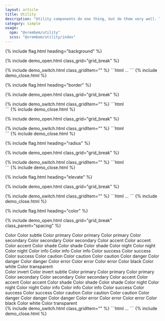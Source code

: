 ```yaml
---
layout: article
title: Utility
description: "Utility components do one thing, but do them very well. These are great for prototyping or applying one-off properties to existing components."
category: simple
usage:
  npm: "@vrembem/utility"
  scss: "@vrembem/utility/index"
---
```


{% include flag.html heading="background" %}

{% include demo_open.html class_grid="grid_break" %}
<div class="swatch-group">
  <div class="swatch-group">
    <div class="swatch background_primary_light"></div>
    <div class="swatch background_primary"></div>
    <div class="swatch background_primary_dark"></div>
  </div>
  <div class="swatch-group">
    <div class="swatch background_secondary_light"></div>
    <div class="swatch background_secondary"></div>
    <div class="swatch background_secondary_dark"></div>
  </div>
  <div class="swatch-group">
    <div class="swatch background_accent_light"></div>
    <div class="swatch background_accent"></div>
    <div class="swatch background_accent_dark"></div>
  </div>
  <div class="swatch-group">
    <div class="swatch background_shade_light"></div>
    <div class="swatch background_shade"></div>
    <div class="swatch background_shade_dark"></div>
  </div>
  <div class="swatch-group">
    <div class="swatch background_night_light"></div>
    <div class="swatch background_night"></div>
    <div class="swatch background_night_dark"></div>
  </div>
  <div class="swatch-group">
    <div class="swatch background_info_light"></div>
    <div class="swatch background_info"></div>
    <div class="swatch background_info_dark"></div>
  </div>
  <div class="swatch-group">
    <div class="swatch background_success_light"></div>
    <div class="swatch background_success"></div>
    <div class="swatch background_success_dark"></div>
  </div>
  <div class="swatch-group">
    <div class="swatch background_caution_light"></div>
    <div class="swatch background_caution"></div>
    <div class="swatch background_caution_dark"></div>
  </div>
  <div class="swatch-group">
    <div class="swatch background_danger_light"></div>
    <div class="swatch background_danger"></div>
    <div class="swatch background_danger_dark"></div>
  </div>
  <div class="swatch-group">
    <div class="swatch background_error_light"></div>
    <div class="swatch background_error"></div>
    <div class="swatch background_error_dark"></div>
  </div>
  <div class="swatch-group">
    <div class="swatch background_black"></div>
    <div class="swatch border border_left_0 background_white"></div>
    <div class="swatch border border_left_0 background_transparent"></div>
  </div>
</div>
{% include demo_switch.html class_gridItem="" %}
```html
...
```
{% include demo_close.html %}

{% include flag.html heading="border" %}

{% include demo_open.html class_grid="grid_break" %}
<div class="swatch-group">
  <div class="swatch background_shade_light border"></div>
  <div class="swatch background_shade_light border_top"></div>
  <div class="swatch background_shade_light border_right"></div>
  <div class="swatch background_shade_light border_bottom"></div>
  <div class="swatch background_shade_light border_left"></div>
</div>
{% include demo_switch.html class_gridItem="" %}
```html
<div class="border"></div>
<div class="border_top"></div>
<div class="border_right"></div>
<div class="border_bottom"></div>
<div class="border_left"></div>
```
{% include demo_close.html %}

{% include demo_open.html class_grid="grid_break" %}
<div class="swatch-group">
  <div class="swatch background_shade_light border border_0"></div>
  <div class="swatch background_shade_light border border_top_0"></div>
  <div class="swatch background_shade_light border border_right_0"></div>
  <div class="swatch background_shade_light border border_bottom_0"></div>
  <div class="swatch background_shade_light border border_left_0"></div>
</div>
{% include demo_switch.html class_gridItem="" %}
```html
<div class="border_0"></div>
<div class="border_top_0"></div>
<div class="border_right_0"></div>
<div class="border_bottom_0"></div>
<div class="border_left_0"></div>
```
{% include demo_close.html %}

{% include flag.html heading="radius" %}

{% include demo_open.html class_grid="grid_break" %}
<div class="swatch-group">
  <div class="swatch background_secondary radius"></div>
  <div class="swatch background_secondary radius_square"></div>
  <div class="swatch background_secondary radius_circle"></div>
</div>
{% include demo_switch.html class_gridItem="" %}
```html
<div class="radius"></div>
<div class="radius_square"></div>
<div class="radius_circle"></div>
```
{% include demo_close.html %}

{% include flag.html heading="elevate" %}

{% include demo_open.html class_grid="grid_break" %}
<div class="padding_lg background_shade_light">
  <div class="swatch-group">
    <div class="swatch background_white elevate"></div>
    <div class="swatch background_white elevate_flat"></div>
    <div class="swatch background_white elevate_1dp"></div>
    <div class="swatch background_white elevate_4dp"></div>
    <div class="swatch background_white elevate_8dp"></div>
    <div class="swatch background_white elevate_16dp"></div>
    <div class="swatch background_white elevate_24dp"></div>
  </div>
</div>
{% include demo_switch.html class_gridItem="" %}
```html
...
```
{% include demo_close.html %}

{% include flag.html heading="color" %}

{% include demo_open.html class_grid="grid_break" class_parent="spacing" %}
<div class="padding background_white">
  <div class="swatch-group">
    <span class="color">Color</span>
    <span class="color_subtle">Color subtle</span>
    <span class="color_primary_light">Color primary</span>
    <span class="color_primary">Color primary</span>
    <span class="color_primary_dark">Color primary</span>
    <span class="color_secondary_light">Color secondary</span>
    <span class="color_secondary">Color secondary</span>
    <span class="color_secondary_dark">Color secondary</span>
    <span class="color_accent_light">Color accent</span>
    <span class="color_accent">Color accent</span>
    <span class="color_accent_dark">Color accent</span>
    <span class="color_shade_light">Color shade</span>
    <span class="color_shade">Color shade</span>
    <span class="color_shade_dark">Color shade</span>
    <span class="color_night_light">Color night</span>
    <span class="color_night">Color night</span>
    <span class="color_night_dark">Color night</span>
    <span class="color_info_light">Color info</span>
    <span class="color_info">Color info</span>
    <span class="color_info_dark">Color info</span>
    <span class="color_success_light">Color success</span>
    <span class="color_success">Color success</span>
    <span class="color_success_dark">Color success</span>
    <span class="color_caution_light">Color caution</span>
    <span class="color_caution">Color caution</span>
    <span class="color_caution_dark">Color caution</span>
    <span class="color_danger_light">Color danger</span>
    <span class="color_danger">Color danger</span>
    <span class="color_danger_dark">Color danger</span>
    <span class="color_error_light">Color error</span>
    <span class="color_error">Color error</span>
    <span class="color_error_dark">Color error</span>
    <span class="color_black">Color black</span>
    <span class="color_white">Color white</span>
    <span class="color_transparent">Color transparent</span>
  </div>
</div>
<div class="padding radius background_night">
  <div class="swatch-group">
    <span class="color_invert">Color invert</span>
    <span class="color_invert_subtle">Color invert subtle</span>
    <span class="color_primary_light">Color primary</span>
    <span class="color_primary">Color primary</span>
    <span class="color_primary_dark">Color primary</span>
    <span class="color_secondary_light">Color secondary</span>
    <span class="color_secondary">Color secondary</span>
    <span class="color_secondary_dark">Color secondary</span>
    <span class="color_accent_light">Color accent</span>
    <span class="color_accent">Color accent</span>
    <span class="color_accent_dark">Color accent</span>
    <span class="color_shade_light">Color shade</span>
    <span class="color_shade">Color shade</span>
    <span class="color_shade_dark">Color shade</span>
    <span class="color_night_light">Color night</span>
    <span class="color_night">Color night</span>
    <span class="color_night_dark">Color night</span>
    <span class="color_info_light">Color info</span>
    <span class="color_info">Color info</span>
    <span class="color_info_dark">Color info</span>
    <span class="color_success_light">Color success</span>
    <span class="color_success">Color success</span>
    <span class="color_success_dark">Color success</span>
    <span class="color_caution_light">Color caution</span>
    <span class="color_caution">Color caution</span>
    <span class="color_caution_dark">Color caution</span>
    <span class="color_danger_light">Color danger</span>
    <span class="color_danger">Color danger</span>
    <span class="color_danger_dark">Color danger</span>
    <span class="color_error_light">Color error</span>
    <span class="color_error">Color error</span>
    <span class="color_error_dark">Color error</span>
    <span class="color_black">Color black</span>
    <span class="color_white">Color white</span>
    <span class="color_transparent">Color transparent</span>
  </div>
</div>
{% include demo_switch.html class_gridItem="" %}
```html
...
```
{% include demo_close.html %}

